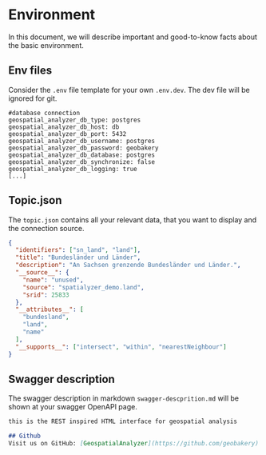 # Environment
In this document, we will describe important and good-to-know facts about the basic environment.

## Env files
Consider the `.env` file template for your own `.env.dev`. The dev file will be ignored for git.

```text
#database connection
geospatial_analyzer_db_type: postgres
geospatial_analyzer_db_host: db
geospatial_analyzer_db_port: 5432
geospatial_analyzer_db_username: postgres
geospatial_analyzer_db_password: geobakery
geospatial_analyzer_db_database: postgres
geospatial_analyzer_db_synchronize: false
geospatial_analyzer_db_logging: true
[...]
```

## Topic.json
The `topic.json` contains all your relevant data, that you want to display and the connection source.

```json
{
  "identifiers": ["sn_land", "land"],
  "title": "Bundesländer und Länder",
  "description": "An Sachsen grenzende Bundesländer und Länder.",
  "__source__": {
    "name": "unused",
    "source": "spatialyzer_demo.land",
    "srid": 25833
  },
  "__attributes__": [
    "bundesland",
    "land",
    "name"
  ],
  "__supports__": ["intersect", "within", "nearestNeighbour"]
}
```

## Swagger description
The swagger description in markdown `swagger-descprition.md` will be shown at your swagger OpenAPI page. 

``` markdown
this is the REST inspired HTML interface for geospatial analysis

## Github
Visit us on GitHub: [GeospatialAnalyzer](https://github.com/geobakery)

```



